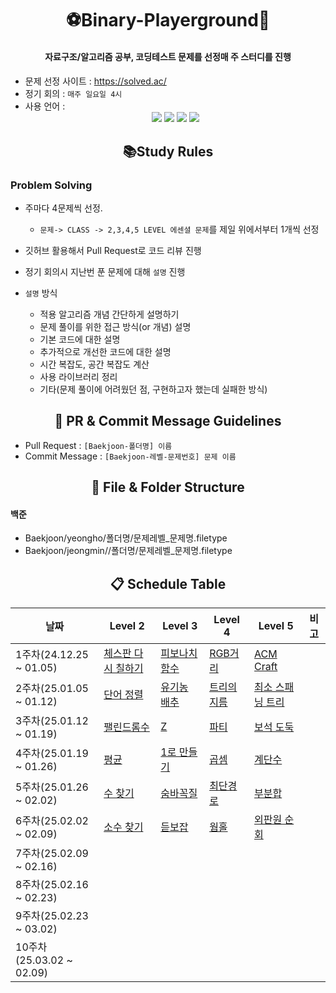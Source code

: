 <div align=center><h1>⚽️Binary-Playerground🏀</h1></div>

<div align=center><h4> 자료구조/알고리즘 공부, 코딩테스트 문제를 선정매 주 스터디를 진행 </h4></div>
<div align=center><h4>  </h4></div>


- 문제 선정 사이트 : https://solved.ac/
- 정기 회의 : `매주 일요일 4시`
- 사용 언어 : <div align=center> 
  <img src="https://img.shields.io/badge/java-007396?style=for-the-badge&logo=java&logoColor=white"> 
  <img src="https://img.shields.io/badge/c++-00599C?style=for-the-badge&logo=c%2B%2B&logoColor=white">
  <img src="https://img.shields.io/badge/c%23-239120?style=for-the-badge&logo=c-sharp&logoColor=white">
  <img src="https://img.shields.io/badge/python-3776AB?style=for-the-badge&logo=python&logoColor=white"> 
  <br>
</div>

<div align=center><h2>📚Study Rules</h2></div>

### Problem Solving
- 주마다 4문제씩 선정.
   - `문제-> CLASS -> 2,3,4,5 LEVEL 에센셜 문제`를 제일 위에서부터 1개씩 선정
   
- 깃허브 활용해서 Pull Request로 코드 리뷰 진행
- 정기 회의시 지난번 푼 문제에 대해 `설명` 진행
- `설명` 방식
  - 적용 알고리즘 개념 간단하게 설명하기
  - 문제 풀이를 위한 접근 방식(or 개념) 설명
  - 기본 코드에 대한 설명
  - 추가적으로 개선한 코드에 대한 설명
  - 시간 복잡도, 공간 복잡도 계산
  - 사용 라이브러리 정리
  - 기타(문제 풀이에 어려웠던 점, 구현하고자 했는데 실패한 방식)


<div align=center><h2>💌 PR & Commit Message Guidelines</h2></div>

- Pull Request : `[Baekjoon-폴더명] 이름`
- Commit Message : `[Baekjoon-레벨-문제번호] 문제 이름`
  
<div align=center><h2>📂 File & Folder Structure</h2></div>

#### 백준
- Baekjoon/yeongho/폴더명/문제레벨_문제명.filetype
- Baekjoon/jeongmin//폴더명/문제레벨_문제명.filetype

<div align=center><h2>📋 Schedule Table</h2></div>

|날짜|Level 2|Level 3|Level 4|Level 5|비고|
|------|---|---|---|---|---|
|1주차(24.12.25 ~ 01.05)|[체스판 다시 칠하기](https://www.acmicpc.net/problem/4153)|[피보나치 함수](https://www.acmicpc.net/problem/1003)|[RGB거리](https://www.acmicpc.net/problem/1149)|[ACM Craft](https://www.acmicpc.net/problem/1005)||
|2주차(25.01.05 ~ 01.12)|[단어 정렬](https://www.acmicpc.net/problem/1181)|[유기농 배추](https://www.acmicpc.net/problem/1012)|[트리의 지름](https://www.acmicpc.net/problem/1167)|[최소 스패닝 트리](https://www.acmicpc.net/problem/1197)||
|3주차(25.01.12 ~ 01.19)|[팰린드롬수](https://www.acmicpc.net/problem/1259)|[Z](https://www.acmicpc.net/problem/1074)|[파티](https://www.acmicpc.net/problem/1238)|[보석 도둑](https://www.acmicpc.net/problem/1202)||
|4주차(25.01.19 ~ 01.26)|[평균](https://www.acmicpc.net/problem/1546)|[1로 만들기](https://www.acmicpc.net/problem/1463)|[곱셈](https://www.acmicpc.net/problem/1629)|[계단수](https://www.acmicpc.net/problem/1562)||
|5주차(25.01.26 ~ 02.02)|[수 찾기](https://www.acmicpc.net/problem/1920)|[숨바꼭질](https://www.acmicpc.net/problem/1697)|[최단경로](https://www.acmicpc.net/problem/1753)|[부분합](https://www.acmicpc.net/problem/1806)||
|6주차(25.02.02 ~ 02.09)|[소수 찾기](https://www.acmicpc.net/problem/1978)|[듣보잡](https://www.acmicpc.net/problem/1764)|[웜홀](https://www.acmicpc.net/problem/1865)|[외판원 순회](https://www.acmicpc.net/problem/2098)||
|7주차(25.02.09 ~ 02.16)||||||
|8주차(25.02.16 ~ 02.23)||||||
|9주차(25.02.23 ~ 03.02)||||||
|10주차(25.03.02 ~ 02.09)||||||
